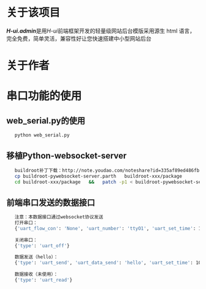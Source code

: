 # 关于该项目

***H-ui.admin***是用*H-ui*前端框架开发的轻量级网站后台模版采用源生 html 语言，完全免费，简单灵活，兼容性好让您快速搭建中小型网站后台

# 关于作者

# 串口功能的使用
  ## web_serial.py的使用
 ```sh
    python web_serial.py 
 ```
  ## 移植Python-websocket-server
 ```sh
    buildroot补丁下载：http://note.youdao.com/noteshare?id=335af89ed486fb5a5ab7fa1a370aa671&sub=8DE7CB7BF5874D1F93784C726C18C986
    cp buildroot-pywebsocket-server.parth   buildroot-xxx/package
    cd buildroot-xxx/package   &&   patch -p1 < buildroot-pywebsocket-server.parth
 ```
## 前端串口发送的数据接口
 ```sh
    注意：本数据接口通过websocket协议发送
    打开串口：
    {'uart_flow_con': 'None', 'uart_number': 'ttyO1', 'uart_set_time': 1000, 'uart_data_send': '', 'uart_check_bit': 0, 'type': 'uart_on', 'uart_stop_bit': 1, 'uart_data_bit': 8, 'uart_baudrate': 115200, 'uart_how_to_send': 'man'}
    
    关闭串口：
    {'type': 'uart_off'}
    
    数据发送（hello）：
    {'type': 'uart_send', 'uart_data_send': 'hello', 'uart_set_time': 1000, 'uart_how_to_send': 'man'}
    
    数据接收（未使用）：
    {'type': 'uart_read'}
 ```
